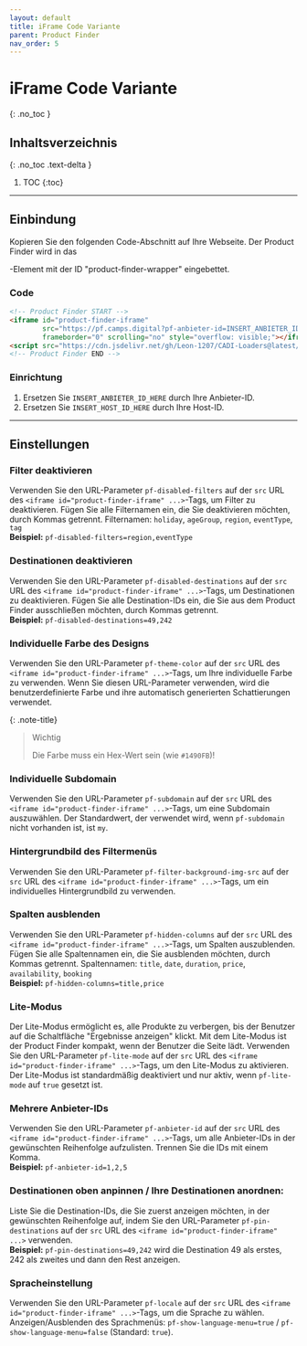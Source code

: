 ```yaml
---
layout: default
title: iFrame Code Variante
parent: Product Finder
nav_order: 5
---
```


# iFrame Code Variante
{: .no_toc }

## Inhaltsverzeichnis
{: .no_toc .text-delta }

1. TOC
{:toc}

---

## Einbindung

Kopieren Sie den folgenden Code-Abschnitt auf Ihre Webseite. Der Product Finder wird in das <div>-Element mit der ID "product-finder-wrapper" eingebettet.

### Code

```html
<!-- Product Finder START -->
<iframe id="product-finder-iframe"
        src="https://pf.camps.digital?pf-anbieter-id=INSERT_ANBIETER_ID_HERE&pf-host-id=INSERT_HOST_ID_HERE" width="100%"
        frameborder="0" scrolling="no" style="overflow: visible;"></iframe>
<script src="https://cdn.jsdelivr.net/gh/Leon-1207/CADI-Loaders@latest/ProductFinderViaIFrame.js" />
<!-- Product Finder END -->
```

### Einrichtung

1. Ersetzen Sie `INSERT_ANBIETER_ID_HERE` durch Ihre Anbieter-ID.
2. Ersetzen Sie `INSERT_HOST_ID_HERE` durch Ihre Host-ID.

---

## Einstellungen

### Filter deaktivieren

Verwenden Sie den URL-Parameter `pf-disabled-filters` auf der `src` URL des `<iframe id="product-finder-iframe" ...>`-Tags, um Filter zu deaktivieren. Fügen Sie alle Filternamen ein, die Sie deaktivieren möchten, durch Kommas getrennt.
Filternamen: `holiday`, `ageGroup`, `region`, `eventType`, `tag`\
**Beispiel:** `pf-disabled-filters=region,eventType`

### Destinationen deaktivieren

Verwenden Sie den URL-Parameter `pf-disabled-destinations` auf der `src` URL des `<iframe id="product-finder-iframe" ...>`-Tags, um Destinationen zu deaktivieren. Fügen Sie alle Destination-IDs ein, die Sie aus dem Product Finder ausschließen möchten, durch Kommas getrennt.\
**Beispiel:** `pf-disabled-destinations=49,242`

### Individuelle Farbe des Designs

Verwenden Sie den URL-Parameter `pf-theme-color` auf der `src` URL des `<iframe id="product-finder-iframe" ...>`-Tags, um Ihre individuelle Farbe zu verwenden. Wenn Sie diesen URL-Parameter verwenden, wird die benutzerdefinierte Farbe und ihre automatisch generierten Schattierungen verwendet.

{: .note-title}
> Wichtig
>
> Die Farbe muss ein Hex-Wert sein (wie `#1490FB`)!

### Individuelle Subdomain

Verwenden Sie den URL-Parameter `pf-subdomain` auf der `src` URL des `<iframe id="product-finder-iframe" ...>`-Tags, um eine Subdomain auszuwählen. Der Standardwert, der verwendet wird, wenn `pf-subdomain` nicht vorhanden ist, ist `my`.

### Hintergrundbild des Filtermenüs

Verwenden Sie den URL-Parameter `pf-filter-background-img-src` auf der `src` URL des `<iframe id="product-finder-iframe" ...>`-Tags, um ein individuelles Hintergrundbild zu verwenden.

### Spalten ausblenden

Verwenden Sie den URL-Parameter `pf-hidden-columns` auf der `src` URL des `<iframe id="product-finder-iframe" ...>`-Tags, um Spalten auszublenden. Fügen Sie alle Spaltennamen ein, die Sie ausblenden möchten, durch Kommas getrennt.
Spaltennamen: `title`, `date`, `duration`, `price`, `availability`, `booking`\
**Beispiel:** `pf-hidden-columns=title,price`

### Lite-Modus

Der Lite-Modus ermöglicht es, alle Produkte zu verbergen, bis der Benutzer auf die Schaltfläche "Ergebnisse anzeigen" klickt. Mit dem Lite-Modus ist der Product Finder kompakt, wenn der Benutzer die Seite lädt.
Verwenden Sie den URL-Parameter `pf-lite-mode` auf der `src` URL des `<iframe id="product-finder-iframe" ...>`-Tags, um den Lite-Modus zu aktivieren. Der Lite-Modus ist standardmäßig deaktiviert und nur aktiv, wenn `pf-lite-mode` auf `true` gesetzt ist.

### Mehrere Anbieter-IDs

Verwenden Sie den URL-Parameter `pf-anbieter-id` auf der `src` URL des `<iframe id="product-finder-iframe" ...>`-Tags, um alle Anbieter-IDs in der gewünschten Reihenfolge aufzulisten. Trennen Sie die IDs mit einem Komma.\
**Beispiel:** `pf-anbieter-id=1,2,5`

### Destinationen oben anpinnen / Ihre Destinationen anordnen:

Liste Sie die Destination-IDs, die Sie zuerst anzeigen möchten, in der gewünschten Reihenfolge auf, indem Sie den URL-Parameter `pf-pin-destinations` auf der `src` URL des `<iframe id="product-finder-iframe" ...>` verwenden.\
**Beispiel:** `pf-pin-destinations=49,242` wird die Destination 49 als erstes, 242 als zweites und dann den Rest anzeigen.

### Spracheinstellung

Verwenden Sie den URL-Parameter `pf-locale` auf der `src` URL des `<iframe id="product-finder-iframe" ...>`-Tags, um die Sprache zu wählen. Anzeigen/Ausblenden des Sprachmenüs: `pf-show-language-menu=true` / `pf-show-language-menu=false` (Standard: `true`).